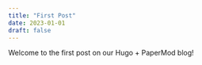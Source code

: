 ```yaml
---
title: "First Post"
date: 2023-01-01
draft: false
---
```


Welcome to the first post on our Hugo + PaperMod blog!
